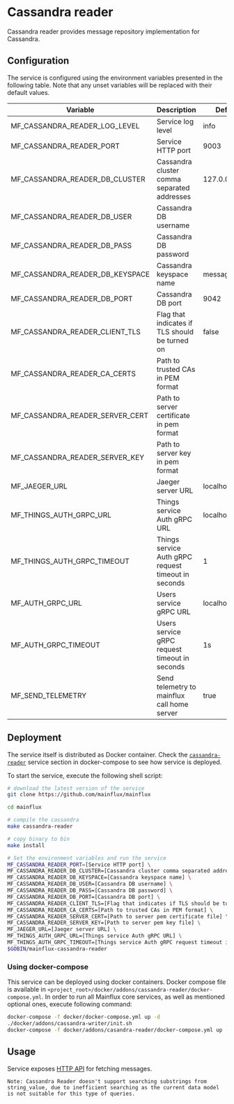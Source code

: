 # Cassandra reader

Cassandra reader provides message repository implementation for Cassandra.

## Configuration

The service is configured using the environment variables presented in the
following table. Note that any unset variables will be replaced with their
default values.

| Variable                        | Description                                         | Default        |
|---------------------------------|-----------------------------------------------------|----------------|
| MF_CASSANDRA_READER_LOG_LEVEL   | Service log level                                   | info           |
| MF_CASSANDRA_READER_PORT        | Service HTTP port                                   | 9003           |
| MF_CASSANDRA_READER_DB_CLUSTER  | Cassandra cluster comma separated addresses         | 127.0.0.1      |
| MF_CASSANDRA_READER_DB_USER     | Cassandra DB username                               |                |
| MF_CASSANDRA_READER_DB_PASS     | Cassandra DB password                               |                |
| MF_CASSANDRA_READER_DB_KEYSPACE | Cassandra keyspace name                             | messages       |
| MF_CASSANDRA_READER_DB_PORT     | Cassandra DB port                                   | 9042           |
| MF_CASSANDRA_READER_CLIENT_TLS  | Flag that indicates if TLS should be turned on      | false          |
| MF_CASSANDRA_READER_CA_CERTS    | Path to trusted CAs in PEM format                   |                |
| MF_CASSANDRA_READER_SERVER_CERT | Path to server certificate in pem format            |                |
| MF_CASSANDRA_READER_SERVER_KEY  | Path to server key in pem format                    |                |
| MF_JAEGER_URL                   | Jaeger server URL                                   | localhost:6831 |
| MF_THINGS_AUTH_GRPC_URL         | Things service Auth gRPC URL                        | localhost:7000 |
| MF_THINGS_AUTH_GRPC_TIMEOUT     | Things service Auth gRPC request timeout in seconds | 1              |
| MF_AUTH_GRPC_URL                | Users service gRPC URL                              | localhost:7001 |
| MF_AUTH_GRPC_TIMEOUT            | Users service gRPC request timeout in seconds       | 1s             |
| MF_SEND_TELEMETRY               | Send telemetry to mainflux call home server         | true           |


## Deployment

The service itself is distributed as Docker container. Check the [`cassandra-reader`](https://github.com/mainflux/mainflux/blob/master/docker/addons/cassandra-reader/docker-compose.yml#L15-L35) service section in 
docker-compose to see how service is deployed.

To start the service, execute the following shell script:

```bash
# download the latest version of the service
git clone https://github.com/mainflux/mainflux

cd mainflux

# compile the cassandra
make cassandra-reader

# copy binary to bin
make install

# Set the environment variables and run the service
MF_CASSANDRA_READER_PORT=[Service HTTP port] \
MF_CASSANDRA_READER_DB_CLUSTER=[Cassandra cluster comma separated addresses] \
MF_CASSANDRA_READER_DB_KEYSPACE=[Cassandra keyspace name] \
MF_CASSANDRA_READER_DB_USER=[Cassandra DB username] \
MF_CASSANDRA_READER_DB_PASS=[Cassandra DB password] \
MF_CASSANDRA_READER_DB_PORT=[Cassandra DB port] \
MF_CASSANDRA_READER_CLIENT_TLS=[Flag that indicates if TLS should be turned on] \
MF_CASSANDRA_READER_CA_CERTS=[Path to trusted CAs in PEM format] \
MF_CASSANDRA_READER_SERVER_CERT=[Path to server pem certificate file] \
MF_CASSANDRA_READER_SERVER_KEY=[Path to server pem key file] \
MF_JAEGER_URL=[Jaeger server URL] \
MF_THINGS_AUTH_GRPC_URL=[Things service Auth gRPC URL] \
MF_THINGS_AUTH_GRPC_TIMEOUT=[Things service Auth gRPC request timeout in seconds] \
$GOBIN/mainflux-cassandra-reader

```

### Using docker-compose

This service can be deployed using docker containers. Docker compose file is
available in `<project_root>/docker/addons/cassandra-reader/docker-compose.yml`.
In order to run all Mainflux core services, as well as mentioned optional ones,
execute following command:

```bash
docker-compose -f docker/docker-compose.yml up -d
./docker/addons/cassandra-writer/init.sh
docker-compose -f docker/addons/casandra-reader/docker-compose.yml up -d
```

## Usage

Service exposes [HTTP API](https://api.mainflux.io/?urls.primaryName=readers-openapi.yml) for fetching messages.

```
Note: Cassandra Reader doesn't support searching substrings from string_value, due to inefficient searching as the current data model is not suitable for this type of queries.
```

[doc]: https://docs.mainflux.io
